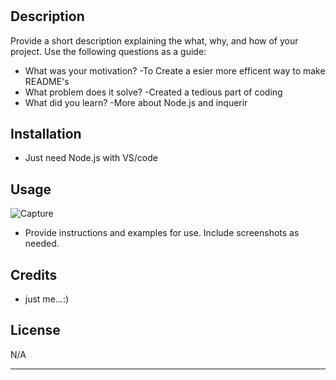 # <Your-Project-Title>

## Description

Provide a short description explaining the what, why, and how of your project. Use the following questions as a guide:

- What was your motivation?
    -To Create a esier more efficent way to make README's
- What problem does it solve?
    -Created a tedious part of coding
- What did you learn?
    -More about Node.js and inquerir

## Installation
- Just need Node.js with VS/code

## Usage
![Capture](https://user-images.githubusercontent.com/112152406/202123576-4033db75-50ee-4130-8b02-3e9fa9553f2f.PNG)

- Provide instructions and examples for use. Include screenshots as needed.

## Credits

- just me...:)

## License

N/A

---
